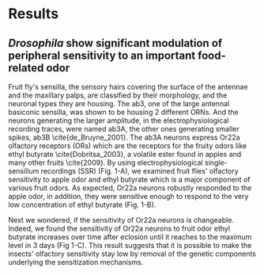 # Results

## _Drosophila_ show significant modulation of peripheral sensitivity to an important food-related odor

Fruit fly's sensilla, the sensory hairs covering the surface of the antennae and the maxillary palps, are classified by their morphology, and the neuronal types they are housing.
The ab3, one of the large antennal basiconic sensilla, was shown to be housing 2 different ORNs.
And the neurons generating the larger amplitude, in the electrophysiological recording traces, were named ab3A, the other ones generating smaller spikes, ab3B \cite{de_Bruyne_2001}.
The ab3A neurons express Or22a olfactory receptors (ORs) which are the receptors for the fruity odors like ethyl butyrate \cite{Dobritsa_2003}, a volatile ester found in apples and many other fruits \cite{2009}.
By using electrophysiological single-sensillum recordings (SSR) (Fig.
1-A), we examined fruit flies' olfactory sensitivity to apple odor and ethyl butyrate which is a major component of various fruit odors.
As expected, Or22a neurons robustly responded to the apple odor, in addition, they were sensitive enough to respond to the very low concentration of ethyl butyrate (Fig.
1-B).

Next we wondered, if the sensitivity of Or22a neurons is changeable.
Indeed, we found the sensitivity of Or22a neurons to fruit odor ethyl butyrate increases over time after eclosion until it reaches to the maximum level in 3 days (Fig 1-C).
This result suggests that it is possible to make the insects' olfactory sensitivity stay low by removal of the genetic components underlying the sensitization mechanisms.


